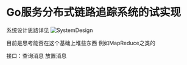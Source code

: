 # Go服务分布式链路追踪系统的试实现

系统设计思路详见 ![SystemDesign](http://124.71.78.67/2025/03/16/Go%E6%9C%8D%E5%8A%A1%E5%88%86%E5%B8%83%E5%BC%8F%E9%93%BE%E8%B7%AF%E8%BF%BD%E8%B8%AA%E7%B3%BB%E7%BB%9F%E7%9A%84%E8%AE%BE%E8%AE%A1/)

目前是思考能否在这个基础上堆些东西 例如MapReduce之类的

接口：查询消息 放置消息